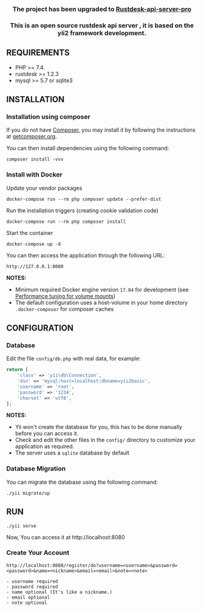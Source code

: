 <h3 align="center">
   The project has been upgraded to <a href="https://github.com/lantongxue/rustdesk-api-server-pro">Rustdesk-api-server-pro</a>
</h3>

<h3 align="center">
   This is an open source rustdesk api server , it is based on the yii2 framework development.
</h3>

REQUIREMENTS
------------

- PHP >= 7.4.
- rustdesk >= 1.2.3
- mysql >= 5.7 or sqlite3


INSTALLATION
------------

### Installation using composer

If you do not have [Composer](https://getcomposer.org/), you may install it by following the instructions
at [getcomposer.org](https://getcomposer.org/doc/00-intro.md#installation-nix).

You can then install dependencies using the following command:

~~~
composer install -vvv
~~~

### Install with Docker

Update your vendor packages

    docker-compose run --rm php composer update --prefer-dist
    
Run the installation triggers (creating cookie validation code)

    docker-compose run --rm php composer install    
    
Start the container

    docker-compose up -d
    
You can then access the application through the following URL:

    http://127.0.0.1:8000

**NOTES:** 
- Minimum required Docker engine version `17.04` for development (see [Performance tuning for volume mounts](https://docs.docker.com/docker-for-mac/osxfs-caching/))
- The default configuration uses a host-volume in your home directory `.docker-composer` for composer caches


CONFIGURATION
-------------

### Database

Edit the file `config/db.php` with real data, for example:

```php
return [
    'class' => 'yii\db\Connection',
    'dsn' => 'mysql:host=localhost;dbname=yii2basic',
    'username' => 'root',
    'password' => '1234',
    'charset' => 'utf8',
];
```

**NOTES:**
- Yii won't create the database for you, this has to be done manually before you can access it.
- Check and edit the other files in the `config/` directory to customize your application as required.
- The server uses a `sqlite` database by default


### Database Migration
You can migrate the database using the following command:
```shell
./yii migrate/up
```

RUN
-------------

~~~
./yii serve
~~~

Now, You can access it at http://localhost:8080

### Create Your Account
~~~
http://localhost:8080/register/do?username=<username>&password=<password>&name=<nickname>&email=<email>&note=<note>

- username required
- password required
- name optional (It's like a nickname.)
- email optional
- note optional
~~~

